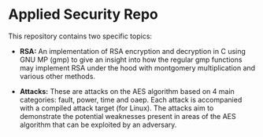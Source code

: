 # Applied Security Repo

This repository contains two specific topics:

- **RSA:** An implementation of RSA encryption and decryption in C using GNU MP (gmp) to give an insight into how the regular gmp functions may implement RSA under the hood with montgomery multiplication and various other methods.

- **Attacks:** These are attacks on the AES algorithm based on 4 main categories: fault, power, time and oaep. Each attack is accompanied with a compiled attack target (for Linux). The attacks aim to demonstrate the potential weaknesses present in areas of the AES algorithm that can be exploited by an adversary.
